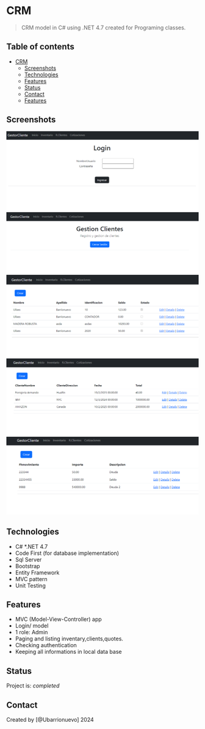 # CRM

> CRM model in C# using .NET 4.7 created for Programing classes.

## Table of contents
- [CRM](#crm)
  - [Screenshots](#screenshots)
  - [Technologies](#technologies)
  - [Features](#features)
  - [Status](#status)
  - [Contact](#contact)
  - [Features](#features)




## Screenshots 
![Login](/img/login.png)
![Pantalla Principal](/img/pantallaprincipal.png)
![inventario](/img/inventario.png)
![Cotizaciones](/img/cotizaciones.png)
![Clientes](/img/Clientes.png)

## Technologies
* C#
*.NET 4.7
* Code First (for database implementation)
* Sql Server 
* Bootstrap
* Entity Framework
* MVC pattern
* Unit Testing

## Features
* MVC (Model-View-Controller) app
* Login/ model
* 1 role: Admin
* Paging and listing inventary,clients,quotes.
* Checking authentication
* Keeping all informations in local data base



## Status
Project is: _completed_


## Contact
Created by [@Ubarrionuevo] 2024
